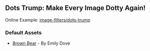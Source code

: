 ## Dots Trump: Make Every Image Dotty Again!

Online Example: [image-filters/dots-trump](https://sunebear.github.io/SB-Playgrounds/image-filters/dots-trump)

### Default Assets
- [Brown Bear](https://dribbble.com/shots/3108648-Brown-Bear) - By Emily Dove
